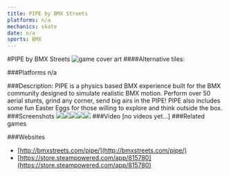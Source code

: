 ```yaml
---
title: PIPE by BMX Streets
platforms: n/a
mechanics: skate
date: n/a
sports: BMX
---
```

#PIPE by BMX Streets
![game cover art](- "Logo Title Text 1")
####Alternative tiles:

###Platforms
n/a

###Description:
PIPE is a physics based BMX experience built for the BMX community designed to simulate realistic BMX motion. Perform over 50 aerial stunts, grind any corner, send big airs in the PIPE! PIPE also includes some fun Easter Eggs for those willing to explore and think outside the box.
###Screenshots
<a target="_blank" rel="noopener noreferrer" href="//images.igdb.com/igdb/image/upload/t_cover_big/wv0sn06naddvbnrnw4jy.jpg"><img src="//images.igdb.com/igdb/image/upload/t_thumb/wv0sn06naddvbnrnw4jy.jpg"/></a><a target="_blank" rel="noopener noreferrer" href="//images.igdb.com/igdb/image/upload/t_cover_big/tihwdengnm4qwzjbnee0.jpg"><img src="//images.igdb.com/igdb/image/upload/t_thumb/tihwdengnm4qwzjbnee0.jpg"/></a><a target="_blank" rel="noopener noreferrer" href="//images.igdb.com/igdb/image/upload/t_cover_big/g22q843vdcs6bkwr5pw3.jpg"><img src="//images.igdb.com/igdb/image/upload/t_thumb/g22q843vdcs6bkwr5pw3.jpg"/></a><a target="_blank" rel="noopener noreferrer" href="//images.igdb.com/igdb/image/upload/t_cover_big/nzcyb4xgwpydn9pk1d1z.jpg"><img src="//images.igdb.com/igdb/image/upload/t_thumb/nzcyb4xgwpydn9pk1d1z.jpg"/></a><a target="_blank" rel="noopener noreferrer" href="//images.igdb.com/igdb/image/upload/t_cover_big/mkdsqkyuvo9ca03zrd3p.jpg"><img src="//images.igdb.com/igdb/image/upload/t_thumb/mkdsqkyuvo9ca03zrd3p.jpg"/></a>
###Video
[no videos yet...]
###Related games

###Websites
* [http://bmxstreets.com/pipe/](http://bmxstreets.com/pipe/)
* [https://store.steampowered.com/app/815780](https://store.steampowered.com/app/815780)
